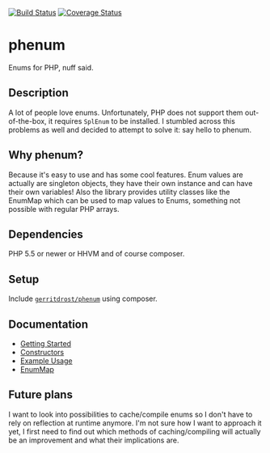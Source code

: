 [![Build Status](https://travis-ci.org/gerritdrost/phenum.svg?branch=master)](https://travis-ci.org/gerritdrost/phenum)
 [![Coverage Status](https://coveralls.io/repos/gerritdrost/phenum/badge.svg)](https://coveralls.io/r/gerritdrost/phenum)
# phenum
Enums for PHP, nuff said.

## Description
A lot of people love enums. Unfortunately, PHP does not support them out-of-the-box, it requires `SplEnum` to be installed. I stumbled across this problems as well and decided to attempt to solve it: say hello to phenum.

## Why phenum?
Because it's easy to use and has some cool features. Enum values are actually are singleton objects, they have their own instance and can have their own variables! Also the library provides utility classes like the EnumMap which can be used to map values to Enums, something not possible with regular PHP arrays.

## Dependencies
PHP 5.5 or newer or HHVM and of course composer.

## Setup
Include [`gerritdrost/phenum`](https://packagist.org/packages/gerritdrost/phenum) using composer.

## Documentation
* [Getting Started](docs/getting-started.md)
* [Constructors](docs/constructors.md)
* [Example Usage](docs/example-usage.md)
* [EnumMap](docs/enum-map.md)

## Future plans
I want to look into possibilities to cache/compile enums so I don't have to rely on reflection at runtime anymore. I'm not sure how I want to approach it yet, I first need to find out which methods of caching/compiling will actually be an improvement and what their implications are.
